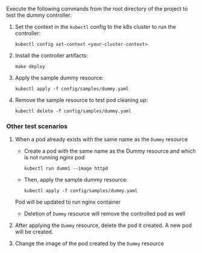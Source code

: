 Execute the following commands from the root directory of the project to test the dummy controller:

1. Set the context in the `kubectl` config to the k8s cluster to run the controller:
    ```
    kubectl config set-context <your-cluster-context>
    ```

2. Install the controller artifacts:
    ```
    make deploy
    ```

3. Apply the sample dummy resource:
    ```
    kubectl apply -f config/samples/dummy.yaml 
    ```

4. Remove the sample resource to test pod cleaning up:
    ```
    kubectl delete -f config/samples/dummy.yaml 
    ```
### Other test scenarios

1. When a pod already exists with the same name as the `Dummy` resource

    * Create a pod with the same name as the Dummy resource and which is not running nginx pod
        ```
        kubectl run dumm1 --image httpd
        ```
    * Then, apply the sample dummy resource:
        ```
        kubectl apply -f config/samples/dummy.yaml 
        ```
    Pod will be updated to run nginx container

    * Deletion of `Dummy` resource will remove the controlled pod as well 

2. After applying the `Dummy` resource, delete the pod it created. A new pod will be created. 

3. Change the image of the pod created by the `Dummy` resource
